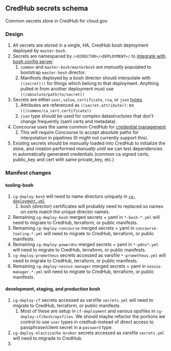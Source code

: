 ## CredHub secrets schema

Common secrets store in CredHub for cloud.gov

### Design
1. All secrets are stored in a single, HA, CredHub bosh deployment deployed by `master-bosh`.
1. Secrets are namespaced by `/<DIRECTOR>/<DEPLOYMENT>/` to [integrate with bosh config server](https://github.com/cloudfoundry-incubator/credhub/blob/master/docs/bosh-config-server.md).
    1. `common` and `master-bosh/masterbosh` are _manually_ populated to bootstrap `master-bosh` director.
    1. Manifests deployed by a bosh director should interpolate with `((secret)))` for things which belong to that deployment. Anything pulled in from another deployment must use `((/absolute/path/to/secret))`
1. Secrets are either `user`, `value`, `certificate`, `rsa`, or `json` [types](https://github.com/cloudfoundry-incubator/credhub/blob/master/docs/credential-types.md).
    1. Attributes are referenced as `((secret.attribute))`: ex `((/common/ca_cert.certificate))`
    1. `json` type should be used for complex datastructures that don't change frequently (saml certs and metadata).
1. Concourse uses the same common CredHub for [credential management](https://concourse-ci.org/creds.html#credhub)
    1. This will require Concourse to accept absolute paths for interpolation in pipelines (It might not currently support this).
1. Existing secrets should be _manually_ loaded into CredHub to initialize the store, and rotation performed _manually_ until we can test dependencies in automatically generated credentials (common ca signed certs, public_key and cert with same private_key, etc.)

### Manifest changes
#### tooling-bosh
1. `cg-deploy-bosh` will need to name directors uniquely in [`cg-deployment.yml`](https://github.com/18F/cg-deploy-bosh/blob/master/bosh-deployment.yml#L174)
    1. bosh (director) certificates will probably need to replaced so names on certs match the unique director names.
1. Remaining `cg-deploy-bosh` merged secrets + yaml in `*-bosh-*.yml` will need to migrate to CredHub, terraform, or public manifests.
1. Remaining `cg-deploy-concourse` merged secrets + yaml in `concourse-tooling-*.yml` will need to migrate to CredHub, terraform, or public manifests.
1. Remaining `cg-deploy-powerdns` merged secrets + yaml in `*-pdns*.yml` will need to migrate to CredHub, terraform, or public manifests.
1. `cg-deploy-prometheus` secrets accessed as varsfile `*-prometheus.yml` will need to migrate to CredHub, terraform, or public manifests.
1. Remaining `cg-deploy-nessus-manager` merged secrets + yaml in `nessus-manager.*.yml` will need to migrate to CredHub, terraform, or public manifests.
#### development, staging, and production bosh
1. `cg-deploy-cf` secrets accessed as varsfile `secrets.yml` will need to migrate to CredHub, terraform, or public manifests.
    1. Most of these are setup in `cf-deployment` and various opsfiles in `cg-deploy-cf/bosh/opsfiles`. We should maybe refactor the portions we control to use `user` types in credhub instead of direct access to passphrase/client secret in a `password` type.
1. `cg-deploy-elasticache-broker` secrets accessed as varsfile `secrets.yml` will need to migrade to CredHub.
1.
